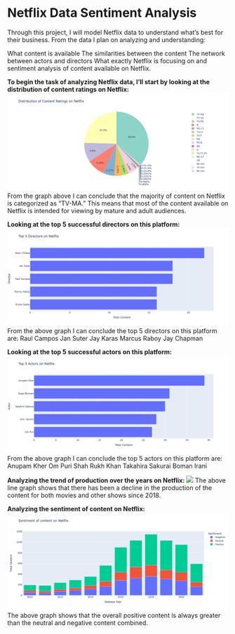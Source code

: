 # Netflix Data Sentiment Analysis

Through this project, I will model Netflix data to understand what’s best for their business. From the data I plan on analyzing and understanding:

<il>What content is available</il>
<il>The similarities between the content</il>
<il>The network between actors and directors</il>
<il>What exactly Netflix is focusing on and sentiment analysis of content available on Netflix.</il>

<b>To begin the task of analyzing Netflix data, I’ll start by looking at the distribution of content ratings on Netflix:</b>
<img src="Files/distribution of content.png">
From the graph above I can conclude that the majority of content on Netflix is categorized as “TV-MA.” This means that most of the content available on Netflix is intended for viewing by mature and adult audiences.

<b>Looking at the top 5 successful directors on this platform:</b>
<img src="Files/ top 5 successful directors on this platform.png">
From the above graph I can conclude the top 5 directors on this platform are:
<il>Raul Campos</il>
<il>Jan Suter</il>
<il>Jay Karas</il>
<il>Marcus Raboy</il>
<il>Jay Chapman</il>

<b>Looking at the top 5 successful actors on this platform:</b>
<img src="Files/top 5 successful actors on this platform.png">
From the above graph I can conclude the top 5 actors on this platform are:
<il>Anupam Kher</il>
<il>Om Puri</il>
<il>Shah Rukh Khan</il>
<il>Takahira Sakurai</il>
<il>Boman Irani</il>

<b>Analyzing the trend of production over the years on Netflix:</b>
<img src="Files/ the trend of production over the years on Netflix.png">
The above line graph shows that there has been a decline in the production of the content for both movies and other shows since 2018.

<b>Analyzing the sentiment of content on Netflix:</b>
<img src="Files/sentiment of content on Netflix.png">
The above graph shows that the overall positive content is always greater than the neutral and negative content combined.
